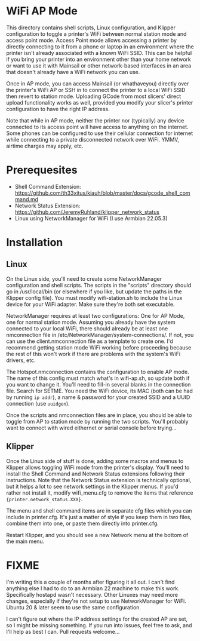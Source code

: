 WiFi AP Mode
============

This directory contains shell scripts, Linux configuration, and Klipper configuration to toggle a printer's WiFi between normal station mode and access point mode.  Access Point mode allows accessing a printer by directly connecting to it from a phone or laptop in an environment where the printer isn't already associated with a known WiFi SSID.  This can be helpful if you bring your printer into an environment other than your home network or want to use it with Mainsail or other network-based interfaces in an area that doesn't already have a WiFi network you can use.

Once in AP mode, you can access Mainsail (or whathaveyou) directly over the printer's WiFi AP or SSH in to connect the printer to a local WiFi SSID then revert to station mode.  Uploading GCode from most slicers' direct upload functionality works as well, provided you modify your slicer's printer configuration to have the right IP address.

Note that while in AP mode, neither the printer nor (typically) any device connected to its access point will have access to anything on the internet.  Some phones can be configured to use their cellular connection for internet while connecting to a private disconnected network over WiFi.  YMMV, airtime charges may apply, etc.

Prerequesites
=============

* Shell Command Extension: https://github.com/th33xitus/kiauh/blob/master/docs/gcode_shell_command.md
* Network Status Extension: https://github.com/JeremyRuhland/klipper_network_status
* Linux using NetworkManager for WiFi (I use Armbian 22.05.3)

Installation
============

Linux
-----

On the Linux side, you'll need to create some NetworkManager configuration and shell scripts.  The scripts in the "scripts" directory should go in /usr/local/bin (or elsewhere if you like, but update the paths in the Klipper config file).  You must modify wifi-station.sh to include the Linux device for your WiFi adapter.  Make sure they're both set executable.

NetworkManager requires at least two configurations: One for AP Mode, one for normal station mode.  Assuming you already have the system connected to your local WiFi, there should already be at least one nmconnection file in /etc/NetworkManager/system-connections/.  If not, you can use the client.nmconnection file as a template to create one.  I'd recommend getting station mode WiFi working before proceeding because the rest of this won't work if there are problems with the system's WiFi drivers, etc.

The Hotspot.nmconnection contains the configuration to enable AP mode.  The name of this config must match what's in wifi-ap.sh, so update both if you want to change it.  You'll need to fill-in several blanks in the connection file.  Search for SETME.  You need the WiFi device, its MAC (both can be had by running `ip addr`), a name & password for your created SSID and a UUID connection (use `uuidgen`).

Once the scripts and nmconnection files are in place, you should be able to toggle from AP to station mode by running the two scripts.  You'll probably want to connect with wired eithernet or serial console before trying...

Klipper
-------

Once the Linux side of stuff is done, adding some macros and menus to Klipper allows toggling WiFi mode from the printer's display. You'll need to install the Shell Command and Network Status extensions following their instructions.  Note that the Network Status extension is technically optional, but it helps a lot to see network settings in the Klipper menus.  If you'd rather not install it, modify wifi_menu.cfg to remove the items that reference `{printer.network_status.XXX}`.

The menu and shell command items are in separate cfg files which you can include in printer.cfg.  It's just a matter of style if you keep them in two files, combine them into one, or paste them directly into printer.cfg.

Restart Klipper, and you should see a new Network menu at the bottom of the main menu.

FIXME
=====

I'm writing this a couple of months after figuring it all out.  I can't find anything else I had to do to an Armbian 22 machine to make this work.  Specifically hostapd wasn't necessary.  Other Linuxes may need more changes, especially if they're not setup to use NetworkManager for WiFi.  Ubuntu 20 & later seem to use the same configuration.

I can't figure out where the IP address settings for the created AP are set, so I might be missing something.  If you run into issues, feel free to ask, and I'll help as best I can.  Pull requests welcome...
